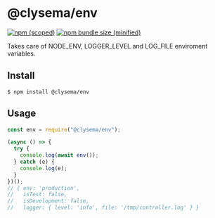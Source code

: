 # @clysema/env

[![npm (scoped)](https://img.shields.io/npm/v/@clysema/env.svg)](https://www.npmjs.com/package/@clysema/env)
[![npm bundle size (minified)](https://img.shields.io/bundlephobia/min/@clysema/env.svg)](https://www.npmjs.com/package/@clysema/env)

Takes care of NODE_ENV, LOGGER_LEVEL and LOG_FILE enviroment variables.

## Install

```
$ npm install @clysema/env
```

## Usage

```js
const env = require("@clysema/env");

(async () => {
  try {
    console.log(await env());
  } catch (e) {
    console.log(e);
  }
})();
// { env: 'production',
//   isTest: false,
//   isDevelopment: false,
//   logger: { level: 'info', file: '/tmp/controller.log' } }
```
